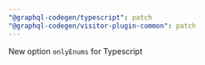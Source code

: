 ```yaml
---
"@graphql-codegen/typescript": patch
"@graphql-codegen/visitor-plugin-common": patch
---
```


New option `onlyEnums` for Typescript
